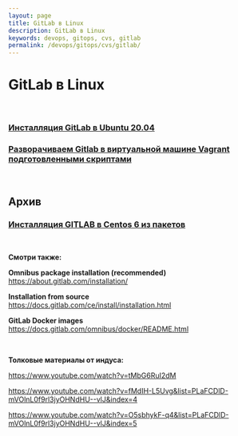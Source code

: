 ```yaml
---
layout: page
title: GitLab в Linux
description: GitLab в Linux
keywords: devops, gitops, cvs, gitlab
permalink: /devops/gitops/cvs/gitlab/
---
```


# GitLab в Linux

<br/>

### [Инсталляция GitLab в Ubuntu 20.04](/devops/gitops/cvs/gitlab/setup/ubuntu/)

### [Разворачиваем Gitlab в виртуальной машине Vagrant подготовленными скриптами](/devops/gitops/cvs/gitlab/vagrant/)

<br/>

## Архив

### [Инсталляция GITLAB в Centos 6 из пакетов](/devops/gitops/cvs/gitlab/setup/centos/6/)

<br/>

**Смотри также:**

**Omnibus package installation (recommended)**  
https://about.gitlab.com/installation/

**Installation from source**  
https://docs.gitlab.com/ce/install/installation.html

**GitLab Docker images**  
https://docs.gitlab.com/omnibus/docker/README.html

<br/>

**Толковые материалы от индуса:**

<!--

Посмотри про переменные

https://stackoverflow.com/questions/38269701/using-a-private-docker-image-from-gitlab-registry-as-the-base-image-for-ci


Automatically build and push Docker images using GitLab CI
https://angristan.xyz/build-push-docker-images-gitlab-ci/

-->

https://www.youtube.com/watch?v=tMbG6RuI2dM

https://www.youtube.com/watch?v=fMdIH-L5Uvg&list=PLaFCDlD-mVOlnL0f9rl3jyOHNdHU--vlJ&index=4

https://www.youtube.com/watch?v=O5sbhykF-q4&list=PLaFCDlD-mVOlnL0f9rl3jyOHNdHU--vlJ&index=5
